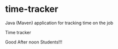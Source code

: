 # time-tracker
Java (Maven) application for tracking time on the job

Time tracker

Good After noon Students!!!
